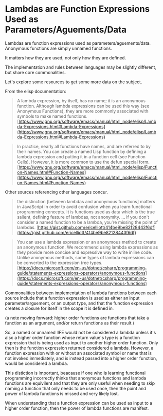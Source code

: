 # Lambdas are Function Expressions Used as Parameters/Aguements/Data

Lambdas are function expressions used as parameters/aguements/data. Anonymous functions are simply unnamed functions.

It matters how they are used, not only how they are defined. 

The implementation and rules between languages may be slightly different, but share core commonalities.

Let's explore some resources to get some more data on the subject. 

From the elisp documentation:

> A lambda expression, by itself, has no name; it is an anonymous function. Although lambda expressions can be used this way (see Anonymous Functions), they are more commonly associated with symbols to make named functions.
[https://www.gnu.org/software/emacs/manual/html_node/elisp/Lambda-Expressions.html#Lambda-Expressions](https://www.gnu.org/software/emacs/manual/html_node/elisp/Lambda-Expressions.html#Lambda-Expressions)

> In practice, nearly all functions have names, and are referred to by their names. You can create a named Lisp function by defining a lambda expression and putting it in a function cell (see Function Cells). However, it is more common to use the defun special form.
[https://www.gnu.org/software/emacs/manual/html_node/elisp/Function-Names.html#Function-Names](https://www.gnu.org/software/emacs/manual/html_node/elisp/Function-Names.html#Function-Names)

Other sources referencing other languages concur.

> the distinction [between lambdas and anonymous functions] matters in JavaScript in order to avoid confusion when you learn functional programming concepts.
It is functions used as data which is the true salient, defining feature of lambdas, not anonymity.
...
If you don't consider a named function to be a lambda, you're missing the point of lambdas.
[https://gist.github.com/ericelliott/414be9be82128443f6df](https://gist.github.com/ericelliott/414be9be82128443f6df)

> You can use a lambda expression or an anonymous method to create an anonymous function. We recommend using lambda expressions as they provide more concise and expressive way to write inline code. Unlike anonymous methods, some types of lambda expressions can be converted to the expression tree types.
[https://docs.microsoft.com/en-us/dotnet/csharp/programming-guide/statements-expressions-operators/anonymous-functions](https://docs.microsoft.com/en-us/dotnet/csharp/programming-guide/statements-expressions-operators/anonymous-functions)

Commonalities between implementation of lambda functions between each source include that a function expression is used as either an input parameter/arguement, or an output type, and that the function expression creates a closure for itself in the scope it is defined in.

(a note moving forward: higher order functions are functions that take a function as an argument, and/or return functions as their result.)

So, a named or unnamed IIFE would not be considered a lambda unless it's also a higher order function whose return value's type is a function expression that is being used as input to another higher order function. Only then is the function expression returned considered a lambda. However, a function expression with or without an associated symbol or name that is not invoked immediately, and is instead passed into a higher order function, would be considered a lambda.

This distiction is important, beacause if one who is learning functional programming incorrectly thinks that anonymous functions and lambda functions are equivilent and that they are only useful when needing to skip naming a function that only needs to be used once, then the point and power of lambda functions is missed and very likely lost. 

When understanding that a function expression can be used as input to a higher order function, then the power of lambda functions are manifest. 